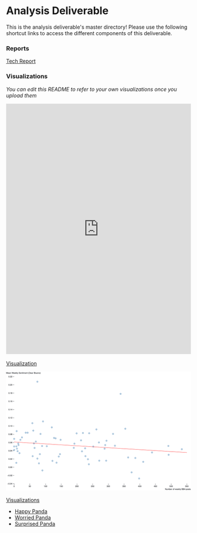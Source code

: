 # Analysis Deliverable

This is the analysis deliverable's master directory! Please use the following shortcut links to access the different components of this deliverable.

### Reports

[Tech Report](tech_report/)

### Visualizations

_You can edit this README to refer to your own visualizations once you upload them_

<iframe width="100%" height="684" frameborder="0"
  src="https://observablehq.com/embed/6e7eeb6ed90f62d4?cells=chart"></iframe>

[Visualization](https://observablehq.com/embed/6e7eeb6ed90f62d4?cells=chart)

![Graph PNG](visualizations/chart.png)

[Visualizations](visualizations)

- [Happy Panda](visualizations/figure_1.jpg)
- [Worried Panda](visualizations/figure_2.jpg)
- [Surprised Panda](visualizations/figure_3.jpg)
